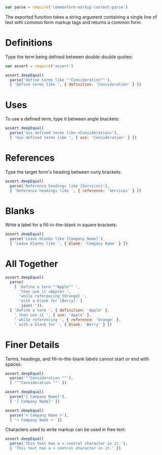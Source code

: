 ```javascript
var parse = require('commonform-markup-content-parse')
```

The exported function takes a string argument containing a single line of text with common form markup tags and returns a common form.

# Definitions

Type the term being defined between double-double quotes:

```javascript
var assert = require('assert')

assert.deepEqual(
  parse('Define terms like ""Consideration""'),
  [ 'Define terms like ', { definition: 'Consideration' } ])
```

# Uses

To use a defined term, type it between angle brackets:

```javascript
assert.deepEqual(
  parse('Use defined terms like <Consideration>'),
  [ 'Use defined terms like ', { use: 'Consideration' } ])
```

# References

Type the target form's heading between curly brackets:

```javascript
assert.deepEqual(
  parse('Reference headings like {Services}'),
  [ 'Reference headings like ', { reference: 'Services' } ])
```

# Blanks

Write a label for a fill-in-the-blank in square brackets:

```javascript
assert.deepEqual(
  parse('Leave blanks like [Company Name]'),
  [ 'Leave blanks like ', { blank: 'Company Name' } ])
```

# All Together

```javascript
assert.deepEqual(
  parse(
    [ 'Define a term ""Apple"" ',
      'then use it <Apple> ',
      'while referencing {Orange} ',
      'with a blank for [Berry]' ]
      .join('')),
  [ 'Define a term ', { definition: 'Apple' },
    ' then use it ', { use: 'Apple' },
    ' while referencing ', { reference: 'Orange' },
    ' with a blank for ', { blank: 'Berry' } ])
```

# Finer Details

Terms, headings, and fill-in-the-blank labels cannot start or end with spaces:

```javascript
assert.deepEqual(
  parse('""Consideration ""'),
  [ '""Consideration ""' ])

assert.deepEqual(
  parse('[ Company Name]'),
  [ '[ Company Name]' ])

assert.deepEqual(
  parse('< Company Name >'),
  [ '< Company Name >' ])
```

Characters used to write markup can be used in free text:

```javascript
assert.deepEqual(
  parse('This text has a < control character in it.'),
  [ 'This text has a < control character in it.' ])
```
